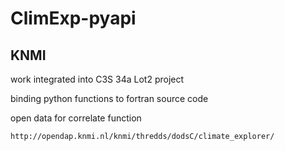 # ClimExp-pyapi

## KNMI
work integrated into C3S 34a Lot2 project

binding python functions to fortran source code


open data for correlate function
```
http://opendap.knmi.nl/knmi/thredds/dodsC/climate_explorer/
```

